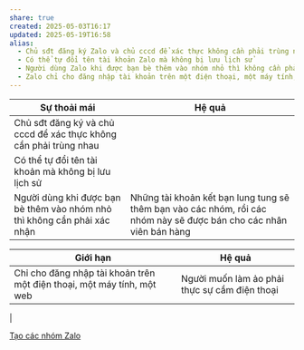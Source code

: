 ```yaml
---
share: true
created: 2025-05-03T16:17
updated: 2025-05-19T16:58
alias:
  - Chủ sđt đăng ký Zalo và chủ cccd để xác thực không cần phải trùng nhau
  - Có thể tự đổi tên tài khoản Zalo mà không bị lưu lịch sử
  - Người dùng Zalo khi được bạn bè thêm vào nhóm nhỏ thì không cần phải xác nhận
  - Zalo chỉ cho đăng nhập tài khoản trên một điện thoại, một máy tính, một web
---
```

| Sự thoải mái                                                             | Hệ quả                                                                                                              |
| ------------------------------------------------------------------------ | ------------------------------------------------------------------------------------------------------------------- |
| Chủ sđt đăng ký và chủ cccd để xác thực không cần phải trùng nhau        |                                                                                                                     |
| Có thể tự đổi tên tài khoản mà không bị lưu lịch sử                      |                                                                                                                     |
| Người dùng khi được bạn bè thêm vào nhóm nhỏ thì không cần phải xác nhận | Những tài khoản kết bạn lung tung sẽ thêm bạn vào các nhóm, rồi các nhóm này sẽ được bán cho các nhân viên bán hàng |

| Giới hạn                                                               | Hệ quả                                        |
| ---------------------------------------------------------------------- | --------------------------------------------- |
| Chỉ cho đăng nhập tài khoản trên một điện thoại, một máy tính, một web | Người muốn làm ảo phải thực sự cầm điện thoại |
| 

[Tạo các nhóm Zalo](../%C3%9D%20t%C6%B0%E1%BB%9Fng%20ki%E1%BA%BFm%20ti%E1%BB%81n/3%20%C3%9D%20t%C6%B0%E1%BB%9Fng/C%C3%B4ng%20vi%E1%BB%87c%20th%E1%BB%9Di%20v%E1%BB%A5,%20c%E1%BB%99ng%20t%C3%A1c%20vi%C3%AAn/Nh%C3%B3m%20ch%E1%BA%A1y%20ch%E1%BB%89%20ti%C3%AAu/T%C3%ACm%20ng%C6%B0%E1%BB%9Di/T%E1%BA%A1o%20c%C3%A1c%20nh%C3%B3m%20Zalo.md)


